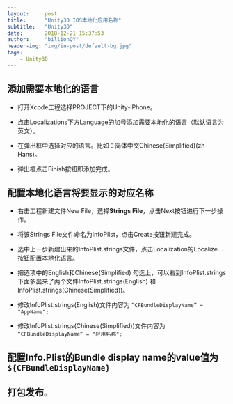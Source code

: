 ```yaml
---
layout:     post
title:      "Unity3D IOS本地化应用名称"
subtitle:   "Unity3D"
date:       2018-12-21 15:37:53
author:     "billionQY"
header-img: "img/in-post/default-bg.jpg"
tags:
    - Unity3D
---
```


## 添加需要本地化的语言
* 打开Xcode工程选择PROJECT下的Unity-iPhone。

* 点击Localizations下方Language的加号添加需要本地化的语言（默认语言为英文）。
* 在弹出框中选择对应的语言。比如：简体中文Chinese(Simplified)(zh-Hans)。

* 弹出框点击Finish按钮即添加完成。

## 配置本地化语言将要显示的对应名称
* 右击工程新建文件New File，选择**Strings File**，点击Next按钮进行下一步操作。

* 将该Strings File文件命名为InfoPlist，点击Create按钮新建完成。

* 选中上一步新建出来的InfoPlist.strings文件，点击Localization的Localize...按钮配置本地化语言。

* 把选项中的English和Chinese(Simplified) 勾选上，可以看到InfoPlist.strings下面多出来了两个文件InfoPlist.strings(English) 和 InfoPlist.strings(Chinese(Simplified))。

* 修改InfoPlist.strings(English)文件内容为 ``` ”CFBundleDisplayName” = "AppName"; ```

* 修改InfoPlist.strings(Chinese(Simplified))文件内容为 ``` ”CFBundleDisplayName” = "应用名称"; ```

## 配置Info.Plist的Bundle display name的value值为 ``` ${CFBundleDisplayName} ```

## 打包发布。
